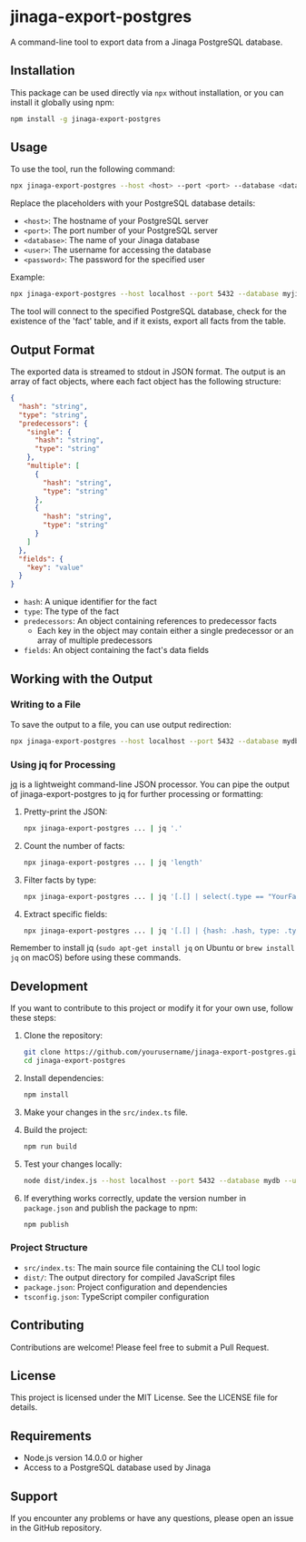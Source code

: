 # jinaga-export-postgres

A command-line tool to export data from a Jinaga PostgreSQL database.

## Installation

This package can be used directly via `npx` without installation, or you can install it globally using npm:

```bash
npm install -g jinaga-export-postgres
```

## Usage

To use the tool, run the following command:

```bash
npx jinaga-export-postgres --host <host> --port <port> --database <database> --user <user> --password <password>
```

Replace the placeholders with your PostgreSQL database details:

- `<host>`: The hostname of your PostgreSQL server
- `<port>`: The port number of your PostgreSQL server
- `<database>`: The name of your Jinaga database
- `<user>`: The username for accessing the database
- `<password>`: The password for the specified user

Example:

```bash
npx jinaga-export-postgres --host localhost --port 5432 --database myjinagarecords --user myuser --password mypassword
```

The tool will connect to the specified PostgreSQL database, check for the existence of the 'fact' table, and if it exists, export all facts from the table.

## Output Format

The exported data is streamed to stdout in JSON format. The output is an array of fact objects, where each fact object has the following structure:

```json
{
  "hash": "string",
  "type": "string",
  "predecessors": {
    "single": {
      "hash": "string",
      "type": "string"
    },
    "multiple": [
      {
        "hash": "string",
        "type": "string"
      },
      {
        "hash": "string",
        "type": "string"
      }
    ]
  },
  "fields": {
    "key": "value"
  }
}
```

- `hash`: A unique identifier for the fact
- `type`: The type of the fact
- `predecessors`: An object containing references to predecessor facts
  - Each key in the object may contain either a single predecessor or an array of multiple predecessors
- `fields`: An object containing the fact's data fields

## Working with the Output

### Writing to a File

To save the output to a file, you can use output redirection:

```bash
npx jinaga-export-postgres --host localhost --port 5432 --database mydb --user myuser --password mypassword > output.json
```

### Using jq for Processing

[jq](https://stedolan.github.io/jq/) is a lightweight command-line JSON processor. You can pipe the output of jinaga-export-postgres to jq for further processing or formatting:

1. Pretty-print the JSON:
   ```bash
   npx jinaga-export-postgres ... | jq '.'
   ```

2. Count the number of facts:
   ```bash
   npx jinaga-export-postgres ... | jq 'length'
   ```

3. Filter facts by type:
   ```bash
   npx jinaga-export-postgres ... | jq '[.[] | select(.type == "YourFactType")]'
   ```

4. Extract specific fields:
   ```bash
   npx jinaga-export-postgres ... | jq '[.[] | {hash: .hash, type: .type}]'
   ```

Remember to install jq (`sudo apt-get install jq` on Ubuntu or `brew install jq` on macOS) before using these commands.

## Development

If you want to contribute to this project or modify it for your own use, follow these steps:

1. Clone the repository:
   ```bash
   git clone https://github.com/yourusername/jinaga-export-postgres.git
   cd jinaga-export-postgres
   ```

2. Install dependencies:
   ```bash
   npm install
   ```

3. Make your changes in the `src/index.ts` file.

4. Build the project:
   ```bash
   npm run build
   ```

5. Test your changes locally:
   ```bash
   node dist/index.js --host localhost --port 5432 --database mydb --user myuser --password mypassword
   ```

6. If everything works correctly, update the version number in `package.json` and publish the package to npm:
   ```bash
   npm publish
   ```

### Project Structure

- `src/index.ts`: The main source file containing the CLI tool logic
- `dist/`: The output directory for compiled JavaScript files
- `package.json`: Project configuration and dependencies
- `tsconfig.json`: TypeScript compiler configuration

## Contributing

Contributions are welcome! Please feel free to submit a Pull Request.

## License

This project is licensed under the MIT License. See the LICENSE file for details.

## Requirements

- Node.js version 14.0.0 or higher
- Access to a PostgreSQL database used by Jinaga

## Support

If you encounter any problems or have any questions, please open an issue in the GitHub repository.